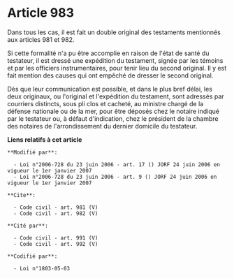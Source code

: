 # Article 983

Dans tous les cas, il est fait un double original des testaments mentionnés aux articles 981 et 982. 

Si cette formalité n'a pu être accomplie en raison de l'état de santé du testateur, il est dressé une expédition du
testament, signée par les témoins et par les officiers instrumentaires, pour tenir lieu du second original. Il y est fait
mention des causes qui ont empêché de dresser le second original. 

Dès que leur communication est possible, et dans le plus bref délai, les deux originaux, ou l'original et l'expédition du
testament, sont adressés par courriers distincts, sous pli clos et cacheté, au ministre chargé de la défense nationale ou de
la mer, pour être déposés chez le notaire indiqué par le testateur ou, à défaut d'indication, chez le président de la chambre
des notaires de l'arrondissement du dernier domicile du testateur.

**Liens relatifs à cet article**

	**Modifié par**:

	  - Loi n°2006-728 du 23 juin 2006 - art. 17 () JORF 24 juin 2006 en vigueur le 1er janvier 2007
	  - Loi n°2006-728 du 23 juin 2006 - art. 9 () JORF 24 juin 2006 en vigueur le 1er janvier 2007

	**Cite**:

	  - Code civil - art. 981 (V)
	  - Code civil - art. 982 (V)

	**Cité par**:

	  - Code civil - art. 991 (V)
	  - Code civil - art. 992 (V)

	**Codifié par**:

	  - Loi n°1803-05-03
